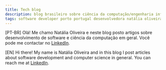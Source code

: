 ```yaml
---
title: Tech blog
description: blog brasileiro sobre ciência da computação/engenharia informática/desenvolvimento de software e afins de Natália Oliveira, analista e desenvolvedora de software. 
tags: software developer porto portugal desenvolvedora natália oliveira
---
```

[PT-BR]
Olá! Me chamo Natália Oliveira e neste blog posto artigos sobre desenvolvimento de software e ciência da computação em geral. Você pode me contactar no [LinkedIn](https://www.linkedin.com/in/nataliaferreiraoliveira/).

[EN]
Hi there! My name is Natália Oliveira and in this blog I post articles about software development and computer science in general. You can reach me at [LinkedIn](https://www.linkedin.com/in/nataliaferreiraoliveira/).
